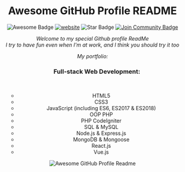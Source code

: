 <h1 align="center">Awesome GitHub Profile README</h1>
<div align="center">
<img src="https://cdn.rawgit.com/sindresorhus/awesome/d7305f38d29fed78fa85652e3a63e154dd8e8829/media/badge.svg" alt="Awesome Badge"/>
<a href="https://zzetao.github.io/awesome-github-profile/"><img src="https://img.shields.io/static/v1?label=&labelColor=505050&message=website&color=%230076D6&style=flat&logo=google-chrome&logoColor=%230076D6" alt="website"/></a>

<img src="https://img.shields.io/static/v1?label=%F0%9F%8C%9F&message=If%20Useful&style=style=flat&color=BC4E99" alt="Star Badge"/>
<a href="https://discord.gg/XTW52Kt"><img src="https://img.shields.io/discord/733027681184251937.svg?style=flat&label=Join%20Community&color=7289DA" alt="Join Community Badge"/></a><br>

<i>Welcome to my special Github profile ReadMe <br /> I try to have fun even when I'm at work, and I think you should try it too</i>

<em>My portfolio:</em>
<ul>
  <h3>Full-stack Web Development:</h3> <br />
  <p>
  <ul>
    <li>HTML5</li>
    <li>CSS3</li>
    <li>JavaScript (including ES6, ES2017 & ES2018)</li>
    <li>OOP PHP</li>
    <li>PHP CodeIgniter</li>
    <li>SQL & MySQL</li>
    <li>Node.js & Express.js</li>
    <li>MongoDB & Mongoose</li>
    <li>React.js</li>
    <li>Vue.js</li>
  </ul>
</ul>

<img alt="Awesome GitHub Profile Readme" src="assets/agpr.gif"> </img>

</div>
